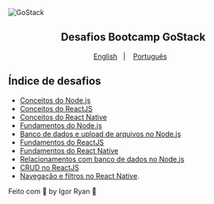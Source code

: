 <img alt="GoStack" src="https://storage.googleapis.com/golden-wind/bootcamp-gostack/header-desafios.png" />
<h2 align="center">
  Desafios Bootcamp GoStack
</h2>

<p align="center">
  <a href="README.en.md">English</a>&nbsp;&nbsp;&nbsp;|&nbsp;&nbsp;&nbsp;
  <a href="README.md">Português</a>&nbsp;&nbsp;&nbsp;
</p>

## Índice de desafios

- [Conceitos do Node.js](https://github.com/Igorryan/rocketseat-gostack/tree/master/conceitos-nodejs)
- [Conceitos do ReactJS](https://github.com/Igorryan/rocketseat-gostack/tree/master/conceitos-reactjs)
- [Conceitos do React Native](https://github.com/Igorryan/rocketseat-gostack/tree/master/conceitos-react-native)
- [Fundamentos do Node.js](https://github.com/Igorryan/rocketseat-gostack/tree/master/fundamentos-node-typescript)
- [Banco de dados e upload de arquivos no Node.js](https://github.com/Igorryan/rocketseat-gostack/tree/master/desafio-database-upload)
- [Fundamentos do ReactJS](https://github.com/Igorryan/rocketseat-gostack/tree/master/fundamentos-reactjs)
- [Fundamentos do React Native](https://github.com/Igorryan/rocketseat-gostack/tree/master/fundamentos-react-native)
- [Relacionamentos com banco de dados no Node.js](https://github.com/Igorryan/rocketseat-gostack/tree/master/desafio-typeorm-relations)
- [CRUD no ReactJS](https://github.com/Igorryan/rocketseat-gostack/tree/master/desafio-reactjs-crud)
- [Navegação e filtros no React Native](https://github.com/Igorryan/rocketseat-gostack/tree/master/react-native-delivery).

Feito com 💜 by Igor Ryan :wave: